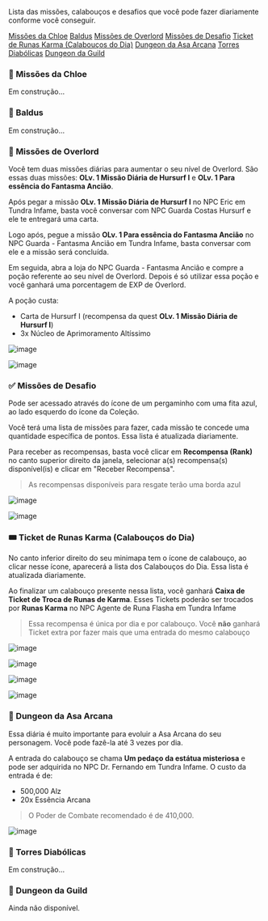 Lista das missões, calabouços e desafios que você pode fazer diariamente conforme você conseguir.

[Missões da Chloe](https://discord.com/channels/943873464153034822/1264753551960440924/1266584181614579813)
[Baldus](https://discord.com/channels/943873464153034822/1264753551960440924/1266584234387177492)
[Missões de Overlord](https://discord.com/channels/943873464153034822/1264753551960440924/1266584274853957643)
[Missões de Desafio](https://discord.com/channels/943873464153034822/1264753551960440924/1266585553076486247)
[Ticket de Runas Karma (Calabouços do Dia)](https://discord.com/channels/943873464153034822/1264753551960440924/1266585691379335321)
[Dungeon da Asa Arcana](https://discord.com/channels/943873464153034822/1264753551960440924/1266585857121320991)
[Torres Diabólicas](https://discord.com/channels/943873464153034822/1264753551960440924/1266585890692661309)
[Dungeon da Guild](https://discord.com/channels/943873464153034822/1264753551960440924/1266585904907161621)

### :heart_decoration: Missões da Chloe
Em construção...

### 🐴 Baldus
Em construção...

### 💪 Missões de Overlord
Você tem duas missões diárias para aumentar o seu nível de Overlord. São essas duas missões: **OLv. 1 Missão Diária de Hursurf I** e **OLv. 1 Para essência do Fantasma Ancião**.

Após pegar a missão **OLv. 1 Missão Diária de Hursurf I** no NPC Eric em Tundra Infame, basta você conversar com NPC Guarda Costas Hursurf e ele te entregará uma carta.

Logo após, pegue a missão **OLv. 1 Para essência do Fantasma Ancião** no NPC Guarda - Fantasma Ancião em Tundra Infame, basta conversar com ele e a missão será concluída.

Em seguida, abra a loja do NPC Guarda - Fantasma Ancião e compre a poção referente ao seu nível de Overlord. Depois é só utilizar essa poção e você ganhará uma porcentagem de EXP de Overlord. 

A poção custa:

- Carta de Hursurf I (recompensa da quest **OLv. 1 Missão Diária de Hursurf I**)
- 3x Núcleo de Aprimoramento Altíssimo

![image](https://github.com/user-attachments/assets/52b4c04d-c9f4-415a-998a-1472c7f579bb)

![image](https://github.com/user-attachments/assets/ceeeb141-479c-4fc8-9420-aa2ed41d509f)

### :white_check_mark: Missões de Desafio
Pode ser acessado através do ícone de um pergaminho com uma fita azul, ao lado esquerdo do ícone da Coleção.

Você terá uma lista de missões para fazer, cada missão te concede uma quantidade específica de pontos. Essa lista é atualizada diariamente.

Para receber as recompensas, basta você clicar em **Recompensa (Rank)** no canto superior direito da janela, selecionar a(s) recompensa(s) disponível(is) e clicar em "Receber Recompensa".
> As recompensas disponíveis para resgate terão uma borda azul

![image](https://github.com/user-attachments/assets/134b2507-252d-4dc1-8e6b-32313b297860)

![image](https://github.com/user-attachments/assets/61c98ea3-3315-4938-8cdd-2710a8953f6a)

### :tickets: Ticket de Runas Karma (Calabouços do Dia)
No canto inferior direito do seu minimapa tem o ícone de calabouço, ao clicar nesse ícone, aparecerá a lista dos Calabouços do Dia. Essa lista é atualizada diariamente.

Ao finalizar um calabouço presente nessa lista, você ganhará  **Caixa de Ticket de Troca de Runas de Karma**. Esses Tickets poderão ser trocados por **Runas Karma** no NPC Agente de Runa Flasha em Tundra Infame
> Essa recompensa é única por dia e por calabouço. Você **não** ganhará Ticket extra por fazer mais que uma entrada do mesmo calabouço

![image](https://github.com/user-attachments/assets/44e71a28-1a12-4f6e-a392-0eebca86cf76)

![image](https://github.com/user-attachments/assets/fdb48be4-667e-49ed-90a0-17b55510e284)

![image](https://github.com/user-attachments/assets/3ec9c4f7-62e6-4f33-806b-de0bcab72102)

![image](https://github.com/user-attachments/assets/6b27e12b-a223-46ab-b75d-05cf597c8efa)

### 👼 Dungeon da Asa Arcana
Essa diária é muito importante para evoluir a Asa Arcana do seu personagem. Você pode fazê-la até 3 vezes por dia.

A entrada do calabouço se chama **Um pedaço da estátua misteriosa** e pode ser adquirida no NPC Dr. Fernando em Tundra Infame. O custo da entrada é de:
- 500,000 Alz
- 20x Essência Arcana

> O Poder de Combate recomendado é de 410,000.

![image](https://github.com/user-attachments/assets/554e03a2-7399-4b74-a435-9be8a282da03)


### :imp: Torres Diabólicas
Em construção...

### :handshake: Dungeon da Guild
Ainda não disponível.
